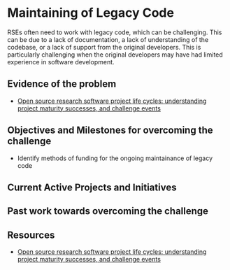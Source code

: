 # Maintaining of Legacy Code

RSEs often need to work with legacy code, which can be challenging. This can be due to a lack of documentation, a lack of understanding of the codebase, or a lack of support from the original developers. This is particularly challenging when the original developers may have had limited experience in software development.

## Evidence of the problem

- [Open source research software project life cycles: understanding project maturity successes, and challenge events](https://talks.cam.ac.uk/talk/index/219982)

## Objectives and Milestones for overcoming the challenge

- Identify methods of funding for the ongoing maintainance of legacy code

## Current Active Projects and Initiatives

## Past work towards overcoming the challenge

## Resources

- [Open source research software project life cycles: understanding project maturity successes, and challenge events](https://talks.cam.ac.uk/talk/index/219982)
